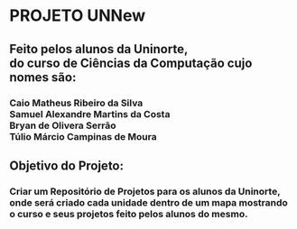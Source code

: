 <h1> PROJETO UNNew </h1>
<h2> Feito pelos alunos da Uninorte, <br>
do curso de Ciências da Computação cujo nomes são: </h2>
<h3> Caio Matheus Ribeiro da Silva <br>
  Samuel Alexandre Martins da Costa <br>
  Bryan de Olivera Serrão <br>
  Túlio Márcio Campinas de Moura
 <h2> Objetivo do Projeto: </h2>
 <h3> Criar um Repositório de Projetos para os alunos da Uninorte, <br> 
   onde será criado cada unidade dentro de um mapa mostrando <br>
   o curso e seus projetos feito pelos alunos do mesmo.
